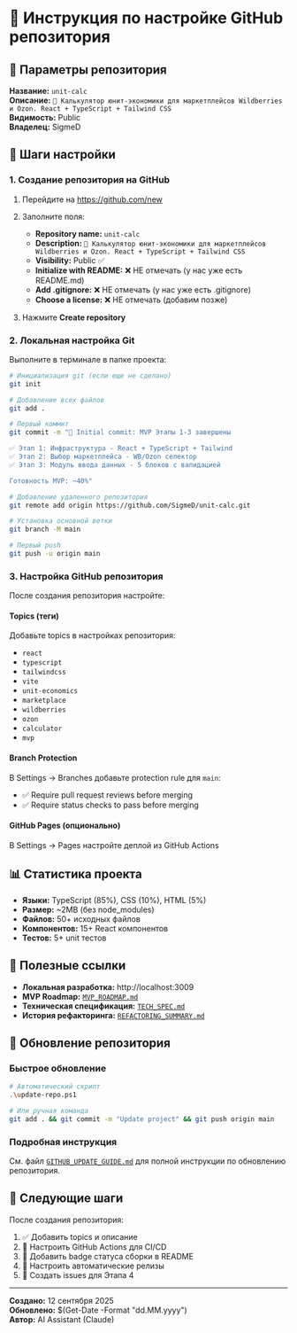 # 📝 Инструкция по настройке GitHub репозитория

## 🎯 Параметры репозитория

**Название:** `unit-calc`  
**Описание:** `🧮 Калькулятор юнит-экономики для маркетплейсов Wildberries и Ozon. React + TypeScript + Tailwind CSS`  
**Видимость:** Public  
**Владелец:** SigmeD

## 🚀 Шаги настройки

### 1. Создание репозитория на GitHub

1. Перейдите на https://github.com/new
2. Заполните поля:
   - **Repository name:** `unit-calc`
   - **Description:** `🧮 Калькулятор юнит-экономики для маркетплейсов Wildberries и Ozon. React + TypeScript + Tailwind CSS`
   - **Visibility:** Public ✅
   - **Initialize with README:** ❌ НЕ отмечать (у нас уже есть README.md)
   - **Add .gitignore:** ❌ НЕ отмечать (у нас уже есть .gitignore)
   - **Choose a license:** ❌ НЕ отмечать (добавим позже)

3. Нажмите **Create repository**

### 2. Локальная настройка Git

Выполните в терминале в папке проекта:

```bash
# Инициализация git (если еще не сделано)
git init

# Добавление всех файлов
git add .

# Первый коммит
git commit -m "🎉 Initial commit: MVP Этапы 1-3 завершены

✅ Этап 1: Инфраструктура - React + TypeScript + Tailwind
✅ Этап 2: Выбор маркетплейса - WB/Ozon селектор
✅ Этап 3: Модуль ввода данных - 5 блоков с валидацией

Готовность MVP: ~40%"

# Добавление удаленного репозитория
git remote add origin https://github.com/SigmeD/unit-calc.git

# Установка основной ветки
git branch -M main

# Первый push
git push -u origin main
```

### 3. Настройка GitHub репозитория

После создания репозитория настройте:

#### Topics (теги)
Добавьте topics в настройках репозитория:
- `react`
- `typescript`  
- `tailwindcss`
- `vite`
- `unit-economics`
- `marketplace`
- `wildberries`
- `ozon`
- `calculator`
- `mvp`

#### Branch Protection
В Settings → Branches добавьте protection rule для `main`:
- ✅ Require pull request reviews before merging
- ✅ Require status checks to pass before merging

#### GitHub Pages (опционально)
В Settings → Pages настройте деплой из GitHub Actions

## 📊 Статистика проекта

- **Языки:** TypeScript (85%), CSS (10%), HTML (5%)
- **Размер:** ~2MB (без node_modules)
- **Файлов:** 50+ исходных файлов
- **Компонентов:** 15+ React компонентов
- **Тестов:** 5+ unit тестов

## 🔗 Полезные ссылки

- **Локальная разработка:** http://localhost:3009
- **MVP Roadmap:** [`MVP_ROADMAP.md`](./MVP_ROADMAP.md)
- **Техническая спецификация:** [`TECH_SPEC.md`](./TECH_SPEC.md)
- **История рефакторинга:** [`REFACTORING_SUMMARY.md`](./REFACTORING_SUMMARY.md)

## 🔄 Обновление репозитория

### Быстрое обновление
```bash
# Автоматический скрипт
.\update-repo.ps1

# Или ручная команда
git add . && git commit -m "Update project" && git push origin main
```

### Подробная инструкция
См. файл [`GITHUB_UPDATE_GUIDE.md`](./GITHUB_UPDATE_GUIDE.md) для полной инструкции по обновлению репозитория.

## 📝 Следующие шаги

После создания репозитория:

1. ✅ Добавить topics и описание
2. 🔄 Настроить GitHub Actions для CI/CD
3. 🔄 Добавить badge статуса сборки в README
4. 🔄 Настроить автоматические релизы
5. 🔄 Создать issues для Этапа 4

---

**Создано:** 12 сентября 2025  
**Обновлено:** $(Get-Date -Format "dd.MM.yyyy")  
**Автор:** AI Assistant (Claude)
